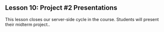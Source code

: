## Lesson 10: Project #2 Presentations

This lesson closes our server-side cycle in the course. Students will present their midterm project..